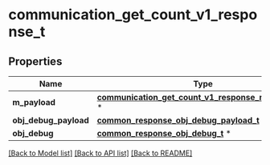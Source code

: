 # communication_get_count_v1_response_t

## Properties
Name | Type | Description | Notes
------------ | ------------- | ------------- | -------------
**m_payload** | [**communication_get_count_v1_response_m_payload_t**](communication_get_count_v1_response_m_payload.md) \* |  | 
**obj_debug_payload** | [**common_response_obj_debug_payload_t**](common_response_obj_debug_payload.md) \* |  | [optional] 
**obj_debug** | [**common_response_obj_debug_t**](common_response_obj_debug.md) \* |  | [optional] 

[[Back to Model list]](../README.md#documentation-for-models) [[Back to API list]](../README.md#documentation-for-api-endpoints) [[Back to README]](../README.md)



